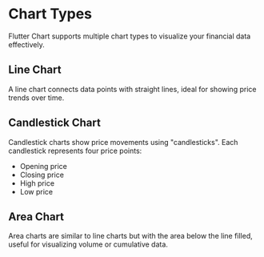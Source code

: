 # Chart Types

Flutter Chart supports multiple chart types to visualize your financial data effectively.

## Line Chart
A line chart connects data points with straight lines, ideal for showing price trends over time.

## Candlestick Chart
Candlestick charts show price movements using "candlesticks". Each candlestick represents four price points:
- Opening price
- Closing price
- High price
- Low price

## Area Chart
Area charts are similar to line charts but with the area below the line filled, useful for visualizing volume or cumulative data.
